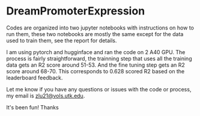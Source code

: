 # DreamPromoterExpression

Codes are organized into two jupyter notebooks with instructions on how to run them, these two notebooks are mostly the same except for the data used to train them, see the report for details.

I am using pytorch and hugginface and ran the code on 2 A40 GPU. The process is fairly straightforward, the trainning step that uses all the training data gets an R2 score around 51-53. And the fine tuning step gets an R2 score around 68-70. This corresponds to 0.628 scored R2 based on the leaderboard feedback.

Let me know if you have any questions or issues with the code or process, my email is zlu21@vols.utk.edu.

It's been fun!
Thanks
